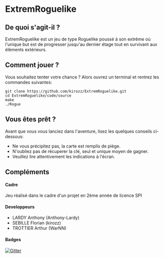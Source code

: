 # ExtremRoguelike

## De quoi s'agit-il ?

  ExtremRoguelike est un jeu de type Roguelike poussé à son extrême où l'unique but est de progresser jusqu'au dernier étage tout en survivant aux élèments extérieurs.

## Comment jouer ?

  Vous souhaitez tenter votre chance ?
  Alors ouvrez un terminal et rentrez les commandes suivantes:

  ```
  git clone https://github.com/kirozz/ExtremRoguelike.git
  cd ExtremRoguelike/code/source
  make
  ./Rogue
  ```

## Vous êtes prêt ?

  Avant que vous vous lanciez dans l'aventure, lisez les quelques conseils ci-dessous:

  * Ne vous précipitez pas, la carte est remplis de piège.
  * N'oubliez pas de récuperer la clé, seul et unique moyen de gagner.
  * Veuillez lire attentivement les indications à l'écran.

## Compléments

#### Cadre

  Jeu réalisé dans le cadre d'un projet en 2ème année de licence SPI

#### Developpeurs

  * LARDY Anthony (Anthony-Lardy)
  * SEBILLE Florian (kirozz)
  * TROTTIER Arthur (WarNN)

#### Badges

[![Gitter](https://badges.gitter.im/Projet_L2_S3/Lobby.svg)](https://gitter.im/Projet_L2_S3/Lobby?utm_source=badge&utm_medium=badge&utm_campaign=pr-badge&utm_content=badge)
